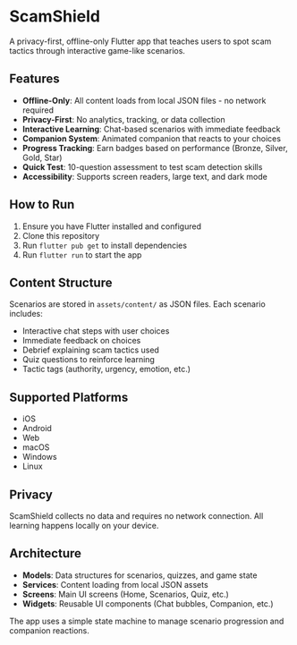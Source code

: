 # ScamShield

A privacy-first, offline-only Flutter app that teaches users to spot scam tactics through interactive game-like scenarios.

## Features

- **Offline-Only**: All content loads from local JSON files - no network required
- **Privacy-First**: No analytics, tracking, or data collection
- **Interactive Learning**: Chat-based scenarios with immediate feedback
- **Companion System**: Animated companion that reacts to your choices
- **Progress Tracking**: Earn badges based on performance (Bronze, Silver, Gold, Star)
- **Quick Test**: 10-question assessment to test scam detection skills
- **Accessibility**: Supports screen readers, large text, and dark mode

## How to Run

1. Ensure you have Flutter installed and configured
2. Clone this repository
3. Run `flutter pub get` to install dependencies
4. Run `flutter run` to start the app

## Content Structure

Scenarios are stored in `assets/content/` as JSON files. Each scenario includes:
- Interactive chat steps with user choices
- Immediate feedback on choices
- Debrief explaining scam tactics used
- Quiz questions to reinforce learning
- Tactic tags (authority, urgency, emotion, etc.)

## Supported Platforms

- iOS
- Android
- Web
- macOS
- Windows
- Linux

## Privacy

ScamShield collects no data and requires no network connection. All learning happens locally on your device.

## Architecture

- **Models**: Data structures for scenarios, quizzes, and game state
- **Services**: Content loading from local JSON assets
- **Screens**: Main UI screens (Home, Scenarios, Quiz, etc.)
- **Widgets**: Reusable UI components (Chat bubbles, Companion, etc.)

The app uses a simple state machine to manage scenario progression and companion reactions.